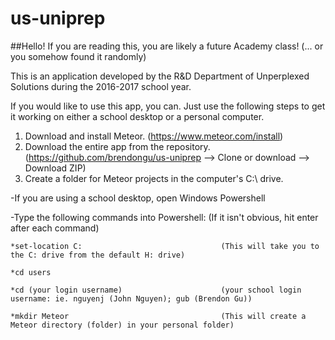 # us-uniprep

##Hello! If you are reading this, you are likely a future Academy class! (... or you somehow found it randomly)

This is an application developed by the R&D Department of Unperplexed Solutions during the 2016-2017 school year.

If you would like to use this app, you can. Just use the following steps to get it working on either a school desktop or a personal
computer. 


1. Download and install Meteor. (https://www.meteor.com/install)
2. Download the entire app from the repository. (https://github.com/brendongu/us-uniprep --> Clone or download --> Download ZIP)
3. Create a folder for Meteor projects in the computer's C:\ drive.

-If you are using a school desktop, open Windows Powershell
    
  -Type the following commands into Powershell:    (If it isn't obvious, hit enter after each command)
        
    *set-location C:                               (This will take you to the C: drive from the default H: drive)
            
    *cd users
    
    *cd (your login username)                      (your school login username: ie. nguyenj (John Nguyen); gub (Brendon Gu))
    
    *mkdir Meteor                                  (This will create a Meteor directory (folder) in your personal folder)
            
           
           
            
          
          
